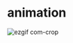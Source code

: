 # animation
![ezgif com-crop](https://github.com/ciiindy/animation/assets/75938983/7bd2c12a-3fb0-4c69-92ca-a0fbd55d2698)
